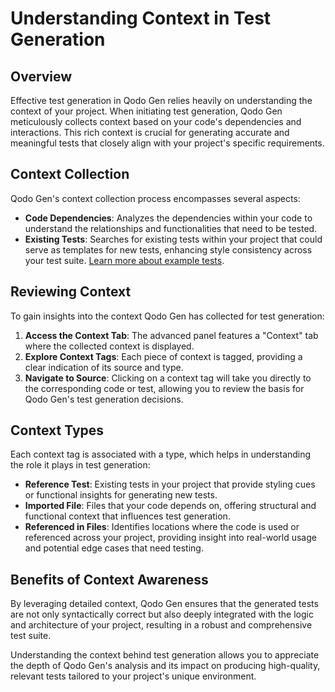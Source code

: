 # Understanding Context in Test Generation

## Overview
Effective test generation in Qodo Gen relies heavily on understanding the context of your project. When initiating test generation, Qodo Gen meticulously collects context based on your code's dependencies and interactions. This rich context is crucial for generating accurate and meaningful tests that closely align with your project's specific requirements.

## Context Collection
Qodo Gen's context collection process encompasses several aspects:

- **Code Dependencies**: Analyzes the dependencies within your code to understand the relationships and functionalities that need to be tested.
- **Existing Tests**: Searches for existing tests within your project that could serve as templates for new tests, enhancing style consistency across your test suite. [Learn more about example tests](./example-test.md).

## Reviewing Context
To gain insights into the context Qodo Gen has collected for test generation:

1. **Access the Context Tab**: The advanced panel features a "Context" tab where the collected context is displayed.
2. **Explore Context Tags**: Each piece of context is tagged, providing a clear indication of its source and type.
3. **Navigate to Source**: Clicking on a context tag will take you directly to the corresponding code or test, allowing you to review the basis for Qodo Gen's test generation decisions.

## Context Types
Each context tag is associated with a type, which helps in understanding the role it plays in test generation:

- **Reference Test**: Existing tests in your project that provide styling cues or functional insights for generating new tests.
- **Imported File**: Files that your code depends on, offering structural and functional context that influences test generation.
- **Referenced in Files**: Identifies locations where the code is used or referenced across your project, providing insight into real-world usage and potential edge cases that need testing.

## Benefits of Context Awareness
By leveraging detailed context, Qodo Gen ensures that the generated tests are not only syntactically correct but also deeply integrated with the logic and architecture of your project, resulting in a robust and comprehensive test suite.

Understanding the context behind test generation allows you to appreciate the depth of Qodo Gen's analysis and its impact on producing high-quality, relevant tests tailored to your project's unique environment.
